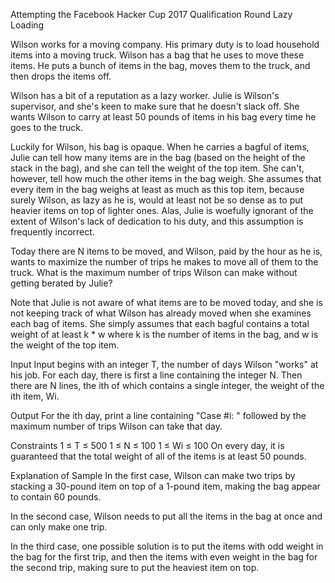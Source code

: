 Attempting the Facebook Hacker Cup 2017 Qualification Round
Lazy Loading

Wilson works for a moving company. His primary duty is to load household items into a moving truck. Wilson has a bag that he uses to move these items. He puts a bunch of items in the bag, moves them to the truck, and then drops the items off.

Wilson has a bit of a reputation as a lazy worker. Julie is Wilson's supervisor, and she's keen to make sure that he doesn't slack off. She wants Wilson to carry at least 50 pounds of items in his bag every time he goes to the truck.

Luckily for Wilson, his bag is opaque. When he carries a bagful of items, Julie can tell how many items are in the bag (based on the height of the stack in the bag), and she can tell the weight of the top item. She can't, however, tell how much the other items in the bag weigh. She assumes that every item in the bag weighs at least as much as this top item, because surely Wilson, as lazy as he is, would at least not be so dense as to put heavier items on top of lighter ones. Alas, Julie is woefully ignorant of the extent of Wilson's lack of dedication to his duty, and this assumption is frequently incorrect.

Today there are N items to be moved, and Wilson, paid by the hour as he is, wants to maximize the number of trips he makes to move all of them to the truck. What is the maximum number of trips Wilson can make without getting berated by Julie?

Note that Julie is not aware of what items are to be moved today, and she is not keeping track of what Wilson has already moved when she examines each bag of items. She simply assumes that each bagful contains a total weight of at least k * w where k is the number of items in the bag, and w is the weight of the top item.

Input
Input begins with an integer T, the number of days Wilson "works" at his job. For each day, there is first a line containing the integer N. Then there are N lines, the ith of which contains a single integer, the weight of the ith item, Wi.

Output
For the ith day, print a line containing "Case #i: " followed by the maximum number of trips Wilson can take that day.

Constraints
1 ≤ T ≤ 500 
1 ≤ N ≤ 100 
1 ≤ Wi ≤ 100 
On every day, it is guaranteed that the total weight of all of the items is at least 50 pounds.

Explanation of Sample
In the first case, Wilson can make two trips by stacking a 30-pound item on top of a 1-pound item, making the bag appear to contain 60 pounds.

In the second case, Wilson needs to put all the items in the bag at once and can only make one trip.

In the third case, one possible solution is to put the items with odd weight in the bag for the first trip, and then the items with even weight in the bag for the second trip, making sure to put the heaviest item on top.
